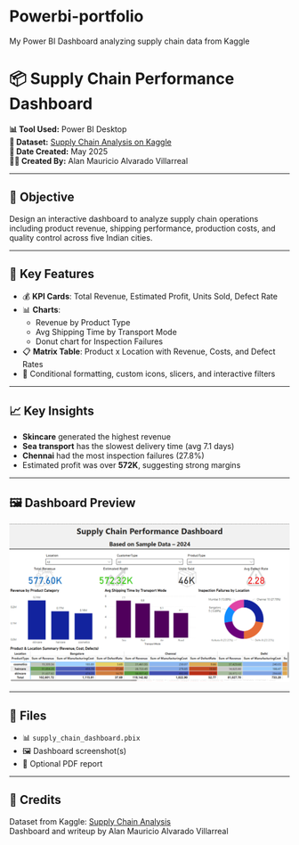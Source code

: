 # Powerbi-portfolio
My Power BI Dashboard analyzing supply chain data from Kaggle

# 📦 Supply Chain Performance Dashboard

**📊 Tool Used:** Power BI Desktop  
**📁 Dataset:** [Supply Chain Analysis on Kaggle](https://www.kaggle.com/datasets/harshsingh2209/supply-chain-analysis)  
**📅 Date Created:** May 2025  
**👨‍💻 Created By:** Alan Mauricio Alvarado Villarreal

---

## 🎯 Objective
Design an interactive dashboard to analyze supply chain operations including product revenue, shipping performance, production costs, and quality control across five Indian cities.

---

## 📌 Key Features
- 💰 **KPI Cards**: Total Revenue, Estimated Profit, Units Sold, Defect Rate
- 📊 **Charts**: 
  - Revenue by Product Type
  - Avg Shipping Time by Transport Mode
  - Donut chart for Inspection Failures
- 📋 **Matrix Table**: Product x Location with Revenue, Costs, and Defect Rates
- 🎨 Conditional formatting, custom icons, slicers, and interactive filters

---

## 📈 Key Insights
- **Skincare** generated the highest revenue
- **Sea transport** has the slowest delivery time (avg 7.1 days)
- **Chennai** had the most inspection failures (27.8%)
- Estimated profit was over **572K**, suggesting strong margins

---

## 🖼 Dashboard Preview
![Dashboard Screenshot](dashboard.png)

---

## 📂 Files
- 📊 `supply_chain_dashboard.pbix`
- 🖼 Dashboard screenshot(s)
- 📄 Optional PDF report

---

## 🔗 Credits
Dataset from Kaggle: [Supply Chain Analysis](https://www.kaggle.com/datasets/harshsingh2209/supply-chain-analysis)  
Dashboard and writeup by Alan Mauricio Alvarado Villarreal

